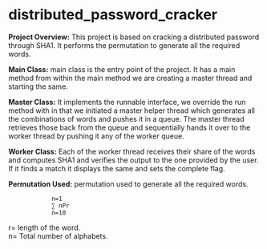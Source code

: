 # distributed_password_cracker

<strong>Project Overview:</strong>
This project is based on cracking a distributed password through SHA1. It performs the permutation to generate all the required words.

<strong>Main Class:</strong> 
main class is the entry point of the project. It has a main method from within the main method we are creating a master thread and starting the same.

<strong>Master Class:</strong>
It implements the runnable interface, we override the run method with in that we initiated a master helper thread which generates all the combinations of words and pushes it in a queue. The master thread retrieves those back from the queue and sequentially hands it over to the worker thread by pushing it any of the worker queue.

<strong>Worker Class:</strong>
Each of the worker thread receives their share of the words and computes SHA1 and verifies the output to the one provided by the user. If it finds a match it displays the same and sets the complete flag. 

<strong>Permutation Used:</strong>
permutation used to generate all the required words.

				n=1
				∑ nPr
				n=10

r= length of the word. <br>
n= Total number of alphabets.
